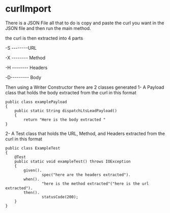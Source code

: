 # curlImport
There is a JSON File all that to do is copy and paste the curl you want in the JSON file and then run the main method.

the curl is then extracted into 4 parts 

-S --------URL

-X -------- Method 

-H -------- Headers 

-D--------- Body 


Then using a Writer Constructor there are 2 classes generated 
1- A Payload class that holds the body extracted from the curl in this format
```
public class examplePayload
{
    public static String dispatchLtsLeadPayload()
    {
        return "Here is the body extracted "
}
```
2- A Test class that holds the URL, Method, and Headers extracted from the curl in this format
```
public class ExampleTest
{
    @Test
    public static void exampleTest() throws IOException
    {
        given().
                spec("here are the headers extracted").
        when().
                "here is the method extracted"("here is the url extracted").
        then().
                statusCode(200);
    }
}
```
